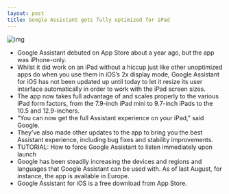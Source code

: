 ```yaml
---
layout: post
title: Google Assistant gets fully optimized for iPad
---
```

![img](http://media.idownloadblog.com/wp-content/uploads/2018/03/Google-Assistant-for-iPAd.png)
* Google Assistant debuted on App Store about a year ago, but the app was iPhone-only.
* Whilst it did work on an iPad without a hiccup just like other unoptimized apps do when you use them in iOS’s 2x display mode, Google Assistant for iOS has not been updated up until today to let it resize its user interface automatically in order to work with the iPad screen sizes.
* The app now takes full advantage of and scales properly to the various iPad form factors, from the 7.9-inch iPad mini to 9.7-inch iPads to the 10.5 and 12.9-inchers.
* “You can now get the full Assistant experience on your iPad,” said Google.
* They’ve also made other updates to the app to bring you the best Assistant experience, including bug fixes and stability improvements.
* TUTORIAL: How to force Google Assistant to listen immediately upon launch
* Google has been steadily increasing the devices and regions and languages that Google Assistant can be used with. As of last August, for instance, the app is available in Europe.
* Google Assistant for iOS is a free download from App Store.

